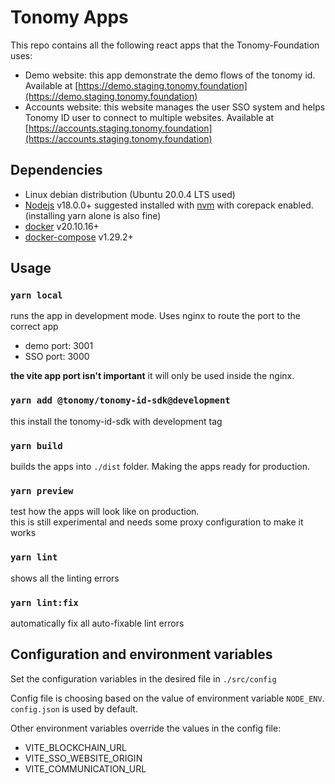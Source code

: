 # Tonomy Apps

This repo contains all the following react apps that the Tonomy-Foundation uses:

- Demo website: this app demonstrate the demo flows of the tonomy id. Available at [https://demo.staging.tonomy.foundation](https://demo.staging.tonomy.foundation)
- Accounts website: this website manages the user SSO system and helps Tonomy ID user to connect to multiple websites. Available at [https://accounts.staging.tonomy.foundation](https://accounts.staging.tonomy.foundation)
<!-- - App Manager Website: developers portal to get Oauth access -->

## Dependencies

- Linux debian distribution (Ubuntu 20.0.4 LTS used)
- [Nodejs](https://nodejs.org) v18.0.0+ suggested installed with [nvm](https://github.com/nvm-sh/nvm) with corepack enabled. (installing yarn alone is also fine)
- [docker](https://www.docker.com/) v20.10.16+
- [docker-compose](https://docs.docker.com/compose/) v1.29.2+

## Usage

### `yarn local`

runs the app in development mode. Uses nginx to route the port to the correct app

- demo port: 3001
- SSO port: 3000

**the vite app port isn't important**  it will only be used inside the nginx.

### `yarn add @tonomy/tonomy-id-sdk@development`

this install the tonomy-id-sdk with development tag

### `yarn build`

builds the apps into `./dist` folder.
Making the apps ready for production.

### `yarn preview`

test how the apps will look like on production. <br>
this is still experimental and needs some proxy configuration to make it works

### `yarn lint`

shows all the linting errors

### `yarn lint:fix`

automatically fix all auto-fixable lint errors

## Configuration and environment variables

Set the configuration variables in the desired file in `./src/config`

Config file is choosing based on the value of environment variable `NODE_ENV`. `config.json` is used by default.

Other environment variables override the values in the config file:

- VITE_BLOCKCHAIN_URL
- VITE_SSO_WEBSITE_ORIGIN
- VITE_COMMUNICATION_URL
